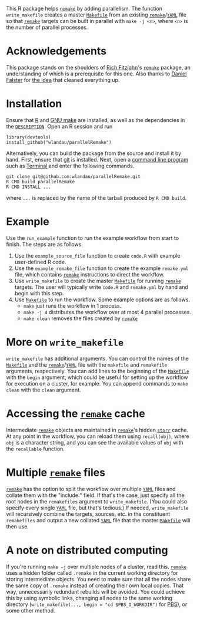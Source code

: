 This R package helps [`remake`](https://github.com/richfitz/remake) by adding parallelism. The function `write_makefile` creates a master [`Makefile`](https://www.gnu.org/software/make/) from an existing [`remake`](https://github.com/richfitz/remake)/[`YAML`](http://yaml.org/) file so that [`remake`](https://github.com/richfitz/remake) targets can be built in parallel with `make -j <n>`, where `<n>` is the number of parallel processes.

# Acknowledgements

This package stands on the shoulders of [Rich Fitzjohn](https://richfitz.github.io/)'s [`remake`](https://github.com/richfitz/remake) package, an understanding of which is a prerequisite for this one. Also thanks to [Daniel Falster](http://danielfalster.com/) for [the idea](https://github.com/richfitz/remake/issues/84) that cleaned everything up.

# Installation

Ensure that [R](https://www.r-project.org/) and [GNU make](https://www.gnu.org/software/make/) are installed, as well as the dependencies in the [`DESCRIPTION`](https://github.com/wlandau/parallelRemake/blob/master/DESCRIPTION). Open an R session and run 

```
library(devtools)
install_github("wlandau/parallelRemake")
```

Alternatively, you can build the package from the source and install it by hand. First, ensure that [git](https://git-scm.com/) is installed. Next, open a [command line program](http://linuxcommand.org/) such as [Terminal](https://en.wikipedia.org/wiki/Terminal_%28OS_X%29) and enter the following commands.

```
git clone git@github.com:wlandau/parallelRemake.git
R CMD build parallelRemake
R CMD INSTALL ...
```

where `...` is replaced by the name of the tarball produced by `R CMD build`.

# Example

Use the `run_example` function to run the example workflow from start to finish. The steps are as follows.

1. Use the `example_source_file` function to create `code.R` with example user-defined R code.
2. Use the `example_remake_file` function to create the example `remake.yml` file, which contains [`remake`](https://github.com/richfitz/remake) instructions to direct the workflow.
3. Use `write_makefile` to create the master [`Makefile`](https://www.gnu.org/software/make/) for running [`remake`](https://github.com/richfitz/remake) targets. The user will typically write `code.R` and `remake.yml` by hand and begin with this step.
4. Use [`Makefile`](https://www.gnu.org/software/make/) to run the workflow. Some example options are as follows.
    - `make` just runs the workflow in 1 process.
    - `make -j 4` distributes the workflow over at most 4 parallel processes.
    - `make clean` removes the files created by [`remake`](https://github.com/richfitz/remake)
    
# More on `write_makefile`

`write_makefile` has additional arguments. You can control the names of the [`Makefile`](https://www.gnu.org/software/make/) and the [`remake`](https://github.com/richfitz/remake)/[`YAML`](http://yaml.org/) file with the `makefile` and `remakefile` arguments, respectively. You can add lines to the beginning of the [`Makefile`](https://www.gnu.org/software/make/) with the `begin` argument, which could be useful for setting up the workflow for execution on a cluster, for example. You can append commands to `make clean` with the `clean` argument.

# Accessing the [`remake`](https://github.com/richfitz/remake) cache

Intermediate [`remake`](https://github.com/richfitz/remake) objects are maintained in [`remake`](https://github.com/richfitz/remake)'s hidden [`storr`](https://github.com/richfitz/storr) cache. At any point in the workflow, you can reload them using `recall(obj)`, where `obj` is a character string, and you can see the available values of `obj` with the `recallable` function.

# Multiple [`remake`](https://github.com/richfitz/remake) files

[`remake`](https://github.com/richfitz/remake) has the option to split the workflow over multiple [`YAML`](http://yaml.org/) files and collate them with the "include:" field. If that's the case, just specify all the root nodes in the `remakefiles` argument to `write_makefile`. (You could also specify every single [`YAML`](http://yaml.org/) file, but that's tedious.) If needed, `write_makefile` will recursively combine the targets, sources, etc. in the constituent `remakefiles` and output a new collated [`YAML`](http://yaml.org/) file that the master [`Makefile`](https://www.gnu.org/software/make/) will then use.

# A note on distributed computing

If you're running `make -j` over multiple nodes of a cluster, read this. [`remake`](https://github.com/richfitz/remake) uses a hidden folder called `.remake` in the current working directory for storing intermediate objects. You need to make sure that all the nodes share the same copy of `.remake` instead of creating their own local copies. That way, unnecessarily redundant rebuilds will be avoided. You could achieve this by using symbolic links, changing all nodes to the same working directory (`write_makefile(..., begin = "cd $PBS_O_WORKDIR")` for [PBS](https://en.wikipedia.org/wiki/Portable_Batch_System)), or some other method.
